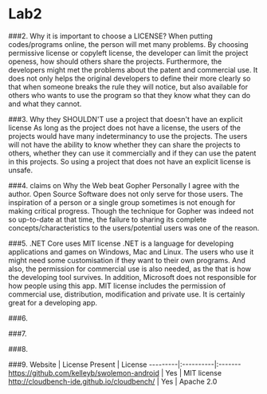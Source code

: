 # Lab2

###2. Why it is important to choose a LICENSE?
When putting codes/programs online, the person will met many problems. By choosing permissive license or copyleft license, the developer can limit the project openess, how should others share the projects. Furthermore, the developers might met the problems about the patent and commercial use. It does not only helps the original developers to define their more clearly so that when someone breaks the rule they will notice, but also available for others who wants to use the program so that they know what they can do and what they cannot. 


###3. Why they SHOULDN'T use a project that doesn't have an explicit license
As long as the project does not have a license, the users of the projects would have many indeterminancy to use the projects. The users will not have the ability to know whether they can share the projects to others, whether they can use it commercially and if they can use the patent in this projects. So using a project that does not have an explicit license is unsafe. 

###4. claims on Why the Web beat Gopher
Personally I agree with the author. Open Source Software does not only serve for those users. The inspiration of a person or a single group sometimes is not enough for making critical progress. Though the technique for Gopher was indeed not so up-to-date at that time, the failure to sharing its complete concepts/characteristics to the users/potential users was one of the reason. 

###5. .NET Core uses MIT license
.NET is a language for developing applications and games on Windows, Mac and Linux. The users who use it might need some customisation if they want to their own programs. And also, the permission for commercial use is also needed, as the that is how the developing tool survives. In addition, Microsoft does not responsible for how people using this app. MIT license includes the permission of commercial use, distribution, modification and private use. It is certainly great for a developing app. 

###6. 

###7. 

###8.

###9.
Website | License Present | License
---------|:----------|:-------
https://github.com/kelleyb/swolemon-android | Yes | MIT license 
http://cloudbench-ide.github.io/cloudbench/ | Yes | Apache 2.0
